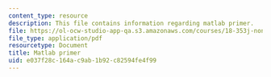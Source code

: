 ```yaml
---
content_type: resource
description: This file contains information regarding matlab primer.
file: https://ol-ocw-studio-app-qa.s3.amazonaws.com/courses/18-353j-nonlinear-dynamics-i-chaos-fall-2012/e037f28c164ac9ab1b92c82594fe4f99_MIT18_353JF12_matlabPrimer.pdf
file_type: application/pdf
resourcetype: Document
title: Matlab primer
uid: e037f28c-164a-c9ab-1b92-c82594fe4f99
---
```

